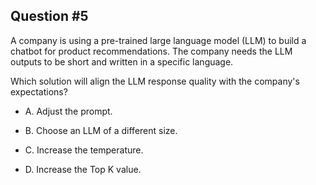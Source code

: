 ## Question #5

 A company is using a pre-trained large language model (LLM) to build a chatbot for product recommendations. The company needs the LLM outputs to be short and written in a specific language.

Which solution will align the LLM response quality with the company's expectations?

- A. Adjust the prompt.

- B. Choose an LLM of a different size.

- C. Increase the temperature.

- D. Increase the Top K value.